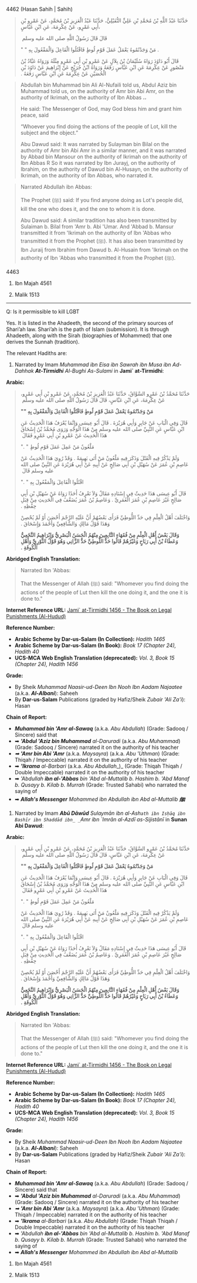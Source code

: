 
4462 (Hasan Sahih | Sahih)

> حَدَّثَنَا عَبْدُ اللَّهِ بْنُ مُحَمَّدِ بْنِ عَلِيٍّ النُّفَيْلِيُّ، حَدَّثَنَا عَبْدُ الْعَزِيزِ بْنُ مُحَمَّدٍ، عَنْ عَمْرِو بْنِ أَبِي عَمْرٍو، عَنْ عِكْرِمَةَ، عَنِ ابْنِ عَبَّاسٍ، 
> 
> قَالَ قَالَ رَسُولُ اللَّهِ صلى الله عليه وسلم ‏ 
> 
> "‏ مَنْ وَجَدْتُمُوهُ يَعْمَلُ عَمَلَ قَوْمِ لُوطٍ فَاقْتُلُوا الْفَاعِلَ وَالْمَفْعُولَ بِهِ ‏"‏ ‏.
> 
> قَالَ أَبُو دَاوُدَ رَوَاهُ سُلَيْمَانُ بْنُ بِلاَلٍ عَنْ عَمْرِو بْنِ أَبِي عَمْرٍو مِثْلَهُ وَرَوَاهُ عَبَّادُ بْنُ مَنْصُورٍ عَنْ عِكْرِمَةَ عَنِ ابْنِ عَبَّاسٍ رَفَعَهُ وَرَوَاهُ ابْنُ جُرَيْجٍ عَنْ إِبْرَاهِيمَ عَنْ دَاوُدَ بْنِ الْحُصَيْنِ عَنْ عِكْرِمَةَ عَنِ ابْنِ عَبَّاسٍ رَفَعَهُ ‏.‏

> Abdullah bin Muhammad bin Ali Al-Nufaili told us, Abdul Aziz bin Muhammad told us, on the authority of Amr bin Abi Amr, on the authority of Ikrimah, on the authority of Ibn Abbas ،، 
> 
> He said: The Messenger of God, may God bless him and grant him peace, said 
> 
> “Whoever you find doing the actions of the people of Lot, kill the subject and the object.”
> 
> Abu Dawud said: It was narrated by Sulayman bin Bilal on the authority of Amr bin Abi Amr in a similar manner, and it was narrated by Abbad bin Mansour on the authority of Ikrimah on the authority of Ibn Abbas R So it was narrated by Ibn Jurayj, on the authority of Ibrahim, on the authority of Dawud bin Al-Husayn, on the authority of Ikrimah, on the authority of Ibn Abbas, who narrated it.

> Narrated Abdullah ibn Abbas:
> 
> The Prophet (ﷺ) said: If you find anyone doing as Lot's people did, kill the one who does it, and the one to whom it is done.
> 
> Abu Dawud said: A similar tradition has also been transmitted by Sulaiman b. Bilal from 'Amr b. Abi 'Umar. And 'Abbad b. Mansur transmitted it from 'Ikrimah on the authority of Ibn 'Abbas who transmitted it from the Prophet (ﷺ). It has also been transmitted by Ibn Juraij from Ibrahim from Dawud b. Al-Husain from 'Ikrimah on the authority of Ibn 'Abbas who transmitted it from the Prophet (ﷺ).

4463

1. Ibn Majah 4561

1. Malik 1513




----
Q: Is it permissible to kill LGBT

Yes. It is listed in the Ahadeeth, the second of the primary sources of Shari’ah law. Shari’ah is the path of Islam (submission). It is through Ahadeeth, along with the Sirah (biographies of Mohammed) that one derives the Sunnah (tradition).

The relevant Hadiths are:

1. Narrated by Imam _Muhammad ibn Eisa ibn Sawrah ibn Musa ibn Ad-Dahhak_ **_At-Tirmidhi_** _Al-Bughi As-Sulami_ in **Jami` at-Tirmidhi**:

**Arabic:**

> حَدَّثَنَا مُحَمَّدُ بْنُ عَمْرٍو السَّوَّاقُ، حَدَّثَنَا عَبْدُ الْعَزِيزِ بْنُ مُحَمَّدٍ، عَنْ عَمْرِو بْنِ أَبِي عَمْرٍو، عَنْ عِكْرِمَةَ، عَنِ ابْنِ عَبَّاسٍ، قَالَ قَالَ رَسُولُ اللَّهِ صلى الله عليه وسلم ‏
> 
> **"‏ مَنْ وَجَدْتُمُوهُ يَعْمَلُ عَمَلَ قَوْمِ لُوطٍ فَاقْتُلُوا الْفَاعِلَ وَالْمَفْعُولَ بِهِ ‏"‏**
> 
> قَالَ وَفِي الْبَابِ عَنْ جَابِرٍ وَأَبِي هُرَيْرَةَ ‏.‏ قَالَ أَبُو عِيسَى وَإِنَّمَا يُعْرَفُ هَذَا الْحَدِيثُ عَنِ ابْنِ عَبَّاسٍ عَنِ النَّبِيِّ صلى الله عليه وسلم مِنْ هَذَا الْوَجْهِ وَرَوَى مُحَمَّدُ بْنُ إِسْحَاقَ هَذَا الْحَدِيثَ عَنْ عَمْرِو بْنِ أَبِي عَمْرٍو فَقَالَ ‏
> 
> "‏ مَلْعُونٌ مَنْ عَمِلَ عَمَلَ قَوْمِ لُوطٍ ‏"‏ ‏.‏
> 
> وَلَمْ يَذْكُرْ فِيهِ الْقَتْلَ وَذَكَرَ فِيهِ مَلْعُونٌ مَنْ أَتَى بَهِيمَةً ‏.‏ وَقَدْ رُوِيَ هَذَا الْحَدِيثُ عَنْ عَاصِمِ بْنِ عُمَرَ عَنْ سُهَيْلِ بْنِ أَبِي صَالِحٍ عَنْ أَبِيهِ عَنْ أَبِي هُرَيْرَةَ عَنِ النَّبِيِّ صلى الله عليه وسلم قَالَ ‏
> 
> "‏ اقْتُلُوا الْفَاعِلَ وَالْمَفْعُولَ بِهِ ‏"‏ ‏.‏
> 
> قَالَ أَبُو عِيسَى هَذَا حَدِيثٌ فِي إِسْنَادِهِ مَقَالٌ وَلاَ نَعْرِفُ أَحَدًا رَوَاهُ عَنْ سُهَيْلِ بْنِ أَبِي صَالِحٍ غَيْرَ عَاصِمِ بْنِ عُمَرَ الْعُمَرِيِّ ‏.‏ وَعَاصِمُ بْنُ عُمَرَ يُضَعَّفُ فِي الْحَدِيثِ مِنْ قِبَلِ حِفْظِهِ ‏.‏
> 
> وَاخْتَلَفَ أَهْلُ الْعِلْمِ فِي حَدِّ اللُّوطِيِّ فَرَأَى بَعْضُهُمْ أَنَّ عَلَيْهِ الرَّجْمَ أَحْصَنَ أَوْ لَمْ يُحْصِنْ وَهَذَا قَوْلُ مَالِكٍ وَالشَّافِعِيِّ وَأَحْمَدَ وَإِسْحَاقَ ‏.‏
> 
> **وَقَالَ بَعْضُ أَهْلِ الْعِلْمِ مِنْ فُقَهَاءِ التَّابِعِينَ مِنْهُمُ الْحَسَنُ الْبَصْرِيُّ وَإِبْرَاهِيمُ النَّخَعِيُّ وَعَطَاءُ بْنُ أَبِي رَبَاحٍ وَغَيْرُهُمْ قَالُوا حَدُّ اللُّوطِيِّ حَدُّ الزَّانِي وَهُوَ قَوْلُ الثَّوْرِيِّ وَأَهْلِ الْكُوفَةِ ‏.‏**

**Abridged English Translation:**

> Narrated Ibn 'Abbas:
> 
> That the Messenger of Allah (ﷺ) said: "Whomever you find doing the actions of the people of Lut then kill the one doing it, and the one it is done to."

**Internet Reference URL:** [Jami` at-Tirmidhi 1456 - The Book on Legal Punishments (Al-Hudud)](https://sunnah.com/tirmidhi:1456)

**Reference Number:**

- **Arabic Scheme by Dar-us-Salam (In Collection):** _Hadith 1465_
- **Arabic Scheme by Dar-us-Salam (In Book):** _Book 17 (Chapter 24), Hadith 40_
- **UCS-MCA Web English Translation (deprecated):** _Vol. 3, Book 15 (Chapter 24), Hadith 1456_

**Grade:**

- By Sheik _Muhammad Naasir-ud-Deen Ibn Nooh Ibn Aadam Najaatee_ (a.k.a. **_Al-Albani_**): Saheeh
- By **Dar-us-Salam** Publications (graded by Hafiz/Sheik _Zubair 'Ali Za'i_): Hasan

**Chain of Report:**

- **_Muhammad bin 'Amr al-Sawaq_** (a.k.a. _Abu Abdullah_) (Grade: Sadooq / Sincere) said that
- ➡ **_'Abdul 'Aziz bin Muhammad_** _al-Daruradi_ (a.k.a. _Abu Muhammad_) (Grade: Sadooq / Sincere) narrated it on the authority of his teacher
- _➡_ **_'Amr bin Abi 'Amr_** (a.k.a. _Maysayra_) (a.k.a. _Abu 'Uthman_) (Grade: Thiqah / Impeccable) narrated it on the authority of his teacher
- ➡ **_'Ikrama_** _al-Barbari_ (a.k.a. _Abu Abdullah__)_ (Grade: Thiqah Thiqah / Double Impeccable) narrated it on the authority of his teacher
- ➡ _'Abdullah_ **_ibn al-'Abbas_** _bin 'Abd al-Muttalib b. Hashim b. 'Abd Manaf b. Qusayy b. Kilab b. Murrah_ (Grade: Trusted Sahabi) who narrated the saying of
- ➡ **_Allah's Messenger_** _Mohammed ibn Abdullah ibn Abd al-Muttalib_ **_ﷺ_**

1. Narrated by Imam **_Abū Dāwūd_** _Sulaymān ibn al-Ash`ath ibn Isḥāq ibn Bashīr ibn Shaddād ibn_ _`Amr ibn `Imrān al-Azdī as-Sijistānī_ in **Sunan Abi Dawud**:

**Arabic:**

> حَدَّثَنَا مُحَمَّدُ بْنُ عَمْرٍو السَّوَّاقُ، حَدَّثَنَا عَبْدُ الْعَزِيزِ بْنُ مُحَمَّدٍ، عَنْ عَمْرِو بْنِ أَبِي عَمْرٍو، عَنْ عِكْرِمَةَ، عَنِ ابْنِ عَبَّاسٍ، قَالَ قَالَ رَسُولُ اللَّهِ صلى الله عليه وسلم ‏
> 
> **"‏ مَنْ وَجَدْتُمُوهُ يَعْمَلُ عَمَلَ قَوْمِ لُوطٍ فَاقْتُلُوا الْفَاعِلَ وَالْمَفْعُولَ بِهِ ‏"‏**
> 
> قَالَ وَفِي الْبَابِ عَنْ جَابِرٍ وَأَبِي هُرَيْرَةَ ‏.‏ قَالَ أَبُو عِيسَى وَإِنَّمَا يُعْرَفُ هَذَا الْحَدِيثُ عَنِ ابْنِ عَبَّاسٍ عَنِ النَّبِيِّ صلى الله عليه وسلم مِنْ هَذَا الْوَجْهِ وَرَوَى مُحَمَّدُ بْنُ إِسْحَاقَ هَذَا الْحَدِيثَ عَنْ عَمْرِو بْنِ أَبِي عَمْرٍو فَقَالَ ‏
> 
> "‏ مَلْعُونٌ مَنْ عَمِلَ عَمَلَ قَوْمِ لُوطٍ ‏"‏ ‏.‏
> 
> وَلَمْ يَذْكُرْ فِيهِ الْقَتْلَ وَذَكَرَ فِيهِ مَلْعُونٌ مَنْ أَتَى بَهِيمَةً ‏.‏ وَقَدْ رُوِيَ هَذَا الْحَدِيثُ عَنْ عَاصِمِ بْنِ عُمَرَ عَنْ سُهَيْلِ بْنِ أَبِي صَالِحٍ عَنْ أَبِيهِ عَنْ أَبِي هُرَيْرَةَ عَنِ النَّبِيِّ صلى الله عليه وسلم قَالَ ‏
> 
> "‏ اقْتُلُوا الْفَاعِلَ وَالْمَفْعُولَ بِهِ ‏"‏ ‏.‏
> 
> قَالَ أَبُو عِيسَى هَذَا حَدِيثٌ فِي إِسْنَادِهِ مَقَالٌ وَلاَ نَعْرِفُ أَحَدًا رَوَاهُ عَنْ سُهَيْلِ بْنِ أَبِي صَالِحٍ غَيْرَ عَاصِمِ بْنِ عُمَرَ الْعُمَرِيِّ ‏.‏ وَعَاصِمُ بْنُ عُمَرَ يُضَعَّفُ فِي الْحَدِيثِ مِنْ قِبَلِ حِفْظِهِ ‏.‏
> 
> وَاخْتَلَفَ أَهْلُ الْعِلْمِ فِي حَدِّ اللُّوطِيِّ فَرَأَى بَعْضُهُمْ أَنَّ عَلَيْهِ الرَّجْمَ أَحْصَنَ أَوْ لَمْ يُحْصِنْ وَهَذَا قَوْلُ مَالِكٍ وَالشَّافِعِيِّ وَأَحْمَدَ وَإِسْحَاقَ ‏.‏
> 
> **وَقَالَ بَعْضُ أَهْلِ الْعِلْمِ مِنْ فُقَهَاءِ التَّابِعِينَ مِنْهُمُ الْحَسَنُ الْبَصْرِيُّ وَإِبْرَاهِيمُ النَّخَعِيُّ وَعَطَاءُ بْنُ أَبِي رَبَاحٍ وَغَيْرُهُمْ قَالُوا حَدُّ اللُّوطِيِّ حَدُّ الزَّانِي وَهُوَ قَوْلُ الثَّوْرِيِّ وَأَهْلِ الْكُوفَةِ ‏.‏**

**Abridged English Translation:**

> Narrated Ibn 'Abbas:
> 
> That the Messenger of Allah (ﷺ) said: "Whomever you find doing the actions of the people of Lut then kill the one doing it, and the one it is done to."

**Internet Reference URL:** [Jami` at-Tirmidhi 1456 - The Book on Legal Punishments (Al-Hudud)](https://sunnah.com/tirmidhi:1456)

**Reference Number:**

- **Arabic Scheme by Dar-us-Salam (In Collection):** _Hadith 1465_
- **Arabic Scheme by Dar-us-Salam (In Book):** _Book 17 (Chapter 24), Hadith 40_
- **UCS-MCA Web English Translation (deprecated):** _Vol. 3, Book 15 (Chapter 24), Hadith 1456_

**Grade:**

- By Sheik _Muhammad Naasir-ud-Deen Ibn Nooh Ibn Aadam Najaatee_ (a.k.a. **_Al-Albani_**): Saheeh
- By **Dar-us-Salam** Publications (graded by Hafiz/Sheik _Zubair 'Ali Za'i_): Hasan

**Chain of Report:**

- **_Muhammad bin 'Amr al-Sawaq_** (a.k.a. _Abu Abdullah_) (Grade: Sadooq / Sincere) said that
- ➡ **_'Abdul 'Aziz bin Muhammad_** _al-Daruradi_ (a.k.a. _Abu Muhammad_) (Grade: Sadooq / Sincere) narrated it on the authority of his teacher
- _➡_ **_'Amr bin Abi 'Amr_** (a.k.a. _Maysayra_) (a.k.a. _Abu 'Uthman_) (Grade: Thiqah / Impeccable) narrated it on the authority of his teacher
- ➡ **_'Ikrama_** _al-Barbari_ (a.k.a. _Abu Abdullah)_ (Grade: Thiqah Thiqah / Double Impeccable) narrated it on the authority of his teacher
- ➡ _'Abdullah_ **_ibn al-'Abbas_** _bin 'Abd al-Muttalib b. Hashim b. 'Abd Manaf b. Qusayy b. Kilab b. Murrah_ (Grade: Trusted Sahabi) who narrated the saying of
- ➡ **_Allah's Messenger_** _Mohammed ibn Abdullah ibn Abd al-Muttalib_

1. Ibn Majah 4561

1. Malik 1513